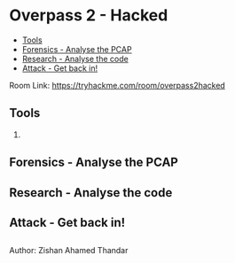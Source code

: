 # Overpass 2 - Hacked

- [Tools](#tools)
- [Forensics - Analyse the PCAP](#forensics---analyse-the-pcap)
- [Research - Analyse the code](#research---analyse-the-code)
- [Attack - Get back in!](#attack---get-back-in!)

Room Link: https://tryhackme.com/room/overpass2hacked

## Tools 

1. 

##  Forensics - Analyse the PCAP

## Research - Analyse the code

## Attack - Get back in!

## 

Author: Zishan Ahamed Thandar
